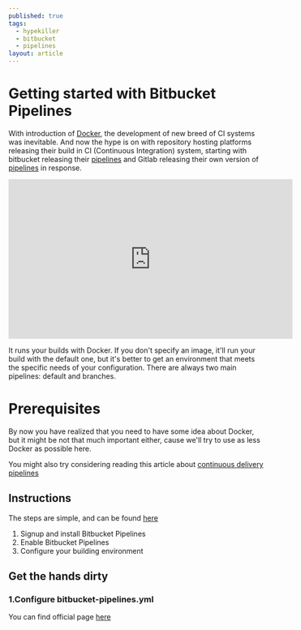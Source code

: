 ```yaml
---
published: true
tags:
  - hypekiller
  - bitbucket
  - pipelines
layout: article
---
```

# Getting started with Bitbucket Pipelines

With introduction of [Docker](https://www.docker.com/what-docker), the development of new breed of CI systems was inevitable. And now the hype is on with repository hosting platforms releasing their build in CI (Continuous Integration) system, starting with bitbucket releasing their [pipelines](https://bitbucket.org/product/features/pipelines) and Gitlab releasing their own version of [pipelines](https://about.gitlab.com/2016/05/22/gitlab-8-8-released/) in response.


<iframe width="560" height="315" src="https://www.youtube.com/embed/p5KgjeZB8Ww?rel=0&amp;controls=0&amp;showinfo=0" frameborder="0" allowfullscreen></iframe>

It runs your builds with Docker. If you don't specify an image, it'll run your build with the default one, but it's better to get an environment that meets the specific needs of your configuration.
There are always two main pipelines: default and branches.

# Prerequisites

By now you have realized that you need to have some idea about Docker, but it might be not that much important either, cause we'll try to use as less Docker as possible here.

You might also try considering reading this article about [continuous delivery pipelines](http://devops.com/2014/07/29/continuous-delivery-pipeline/)

## Instructions

The steps are simple, and can be found [here](https://confluence.atlassian.com/bitbucket/get-started-with-bitbucket-pipelines-792298921.html#GetstartedwithBitbucketPipelines-Step1:InstallBitbucketPipelines)

1. Signup and install Bitbucket Pipelines
2. Enable Bitbucket Pipelines
3. Configure your building environment

## Get the hands dirty

### 1.Configure bitbucket-pipelines.yml

You can find official page [here](https://confluence.atlassian.com/bitbucket/configure-bitbucket-pipelines-yml-792298910.html)
